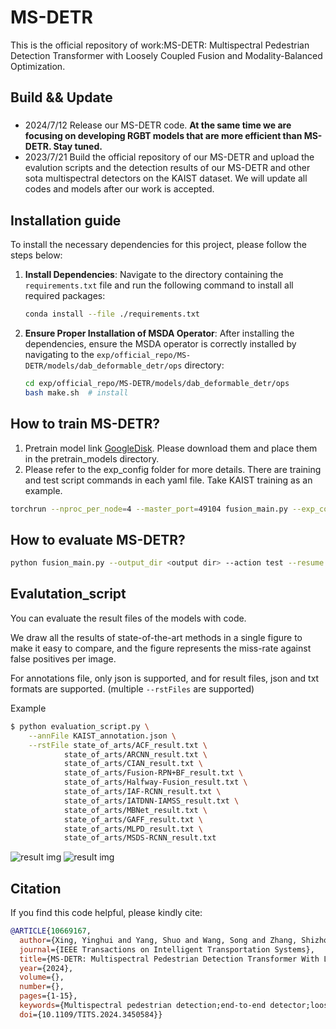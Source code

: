# MS-DETR
This is the official repository of work:MS-DETR: Multispectral Pedestrian Detection Transformer with Loosely Coupled Fusion and Modality-Balanced Optimization.

## Build && Update
### 
  - 2024/7/12 Release our MS-DETR code. **At the same time we are focusing on developing RGBT models that are more efficient than MS-DETR. Stay tuned.**
  - 2023/7/21 Build the official repository of our MS-DETR and upload the evalution scripts and the detection results of our MS-DETR and other sota multispectral detectors on the KAIST dataset. We will update all codes and models after our work is accepted.

## Installation guide

To install the necessary dependencies for this project, please follow the steps below:

1. **Install Dependencies**:
   Navigate to the directory containing the `requirements.txt` file and run the following command to install all required packages:

   ```bash
   conda install --file ./requirements.txt
   ```

2. **Ensure Proper Installation of MSDA Operator**:
   After installing the dependencies, ensure the MSDA operator is correctly installed by navigating to the `exp/official_repo/MS-DETR/models/dab_deformable_detr/ops` directory:

   ```bash
   cd exp/official_repo/MS-DETR/models/dab_deformable_detr/ops
   bash make.sh  # install 
   ```

## How to train MS-DETR?
1. Pretrain model link [GoogleDisk](https://drive.google.com/file/d/10kCkBytXbp5Ke-xqWpYLIZ3oWwVQi0Gp/view?usp=sharing). Please download them and place them in the pretrain_models directory.
2. Please refer to the exp_config folder for more details. There are training and test script commands in each yaml file. Take KAIST training as an example.
```bash 
torchrun --nproc_per_node=4 --master_port=49104 fusion_main.py --exp_config exp_config/KAIST/kaist.yaml --output_dir <path of your work dir> --action train
```

## How to evaluate MS-DETR?
```bash 
python fusion_main.py --output_dir <output dir> --action test --resume <path of checkpoint.pth> --exp_config <path of exp config>
```

## Evalutation_script

You can evaluate the result files of the models with code.

We draw all the results of state-of-the-art methods in a single figure to make it easy to compare, and the figure represents the miss-rate against false positives per image.

For annotations file, only json is supported, and for result files, json and txt formats are supported.
(multiple `--rstFiles` are supported)

Example

```bash
$ python evaluation_script.py \
	--annFile KAIST_annotation.json \
	--rstFile state_of_arts/ACF_result.txt \
            state_of_arts/ARCNN_result.txt \
            state_of_arts/CIAN_result.txt \
            state_of_arts/Fusion-RPN+BF_result.txt \
            state_of_arts/Halfway-Fusion_result.txt \
            state_of_arts/IAF-RCNN_result.txt \
            state_of_arts/IATDNN-IAMSS_result.txt \
            state_of_arts/MBNet_result.txt \
            state_of_arts/GAFF_result.txt \
            state_of_arts/MLPD_result.txt \
            state_of_arts/MSDS-RCNN_result.txt 
```
![result img](evaluation_script/FPPI_Reasonable.jpg)
![result img](evaluation_script/FPPI_All.jpg)

## Citation

If you find this code helpful, please kindly cite:
```bib
@ARTICLE{10669167,
  author={Xing, Yinghui and Yang, Shuo and Wang, Song and Zhang, Shizhou and Liang, Guoqiang and Zhang, Xiuwei and Zhang, Yanning},
  journal={IEEE Transactions on Intelligent Transportation Systems}, 
  title={MS-DETR: Multispectral Pedestrian Detection Transformer With Loosely Coupled Fusion and Modality-Balanced Optimization}, 
  year={2024},
  volume={},
  number={},
  pages={1-15},
  keywords={Multispectral pedestrian detection;end-to-end detector;loosely coupled fusion;modality-balanced optimization},
  doi={10.1109/TITS.2024.3450584}}
```
